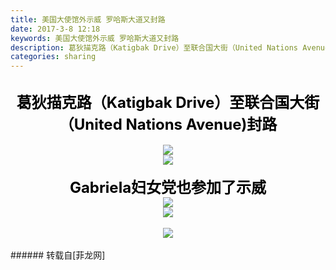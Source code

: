 ```yaml
---
title: 美国大使馆外示威 罗哈斯大道又封路
date: 2017-3-8 12:18
keywords: 美国大使馆外示威 罗哈斯大道又封路
description: 葛狄描克路（Katigbak Drive）至联合国大街（United Nations Avenue)封路Gabriela妇女党也参加了示威
categories: sharing
---
```

<td class="t_f" id="postmessage_574448">

<br/>
<div align="center"><font size="5"><font color="#000000"><strong>葛狄描克路（Katigbak Drive）至联合国大街（United Nations Avenue)封路</strong></font></font></div><br/>
<div align="center">

<img aid="507667" data-cf-modified-79c4b3a078847f9e6ca7dca4-="" file="data/attachment/forum/201703/08/120929k0sgrrjkcxtcawzh.png.thumb.jpg" id="aimg_507667" inpost="1" onclick="" onmouseover="" src="http://www.flw.ph/data/attachment/forum/201703/08/120929k0sgrrjkcxtcawzh.png" style="cursor:pointer" zoomfile="data/attachment/forum/201703/08/120929k0sgrrjkcxtcawzh.png"/>


</div><div align="center">

<img aid="507670" data-cf-modified-79c4b3a078847f9e6ca7dca4-="" file="data/attachment/forum/201703/08/120934rg7jhfgfuhb6n67n.png.thumb.jpg" id="aimg_507670" inpost="1" onclick="" onmouseover="" src="http://www.flw.ph/data/attachment/forum/201703/08/120934rg7jhfgfuhb6n67n.png" style="cursor:pointer" zoomfile="data/attachment/forum/201703/08/120934rg7jhfgfuhb6n67n.png"/>


</div><br/>
<div align="center"><strong><font size="5"><font color="#000000">Gabriela妇女党也参加了示威</font></font></strong></div><div align="center">

<img aid="507671" data-cf-modified-79c4b3a078847f9e6ca7dca4-="" file="data/attachment/forum/201703/08/120940qhf0f24xw22ehrxj.png.thumb.jpg" id="aimg_507671" inpost="1" onclick="" onmouseover="" src="http://www.flw.ph/data/attachment/forum/201703/08/120940qhf0f24xw22ehrxj.png" style="cursor:pointer" zoomfile="data/attachment/forum/201703/08/120940qhf0f24xw22ehrxj.png"/>


</div><div align="center">

<img aid="507672" data-cf-modified-79c4b3a078847f9e6ca7dca4-="" file="data/attachment/forum/201703/08/120944w2zjy5a1o11g3j3z.png.thumb.jpg" id="aimg_507672" inpost="1" onclick="" onmouseover="" src="http://www.flw.ph/data/attachment/forum/201703/08/120944w2zjy5a1o11g3j3z.png" style="cursor:pointer" zoomfile="data/attachment/forum/201703/08/120944w2zjy5a1o11g3j3z.png"/>


</div><br/>
<div align="center">

<img aid="507677" data-cf-modified-79c4b3a078847f9e6ca7dca4-="" file="data/attachment/forum/201703/08/121751m0vqh4ouhfucuzkb.png.thumb.jpg" id="aimg_507677" inpost="1" onclick="" onmouseover="" src="http://www.flw.ph/data/attachment/forum/201703/08/121751m0vqh4ouhfucuzkb.png" style="cursor:pointer" zoomfile="data/attachment/forum/201703/08/121751m0vqh4ouhfucuzkb.png"/>


</div><br/>
</td>
###### 转载自[菲龙网]